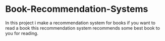 # Book-Recommendation-Systems
In this project i make a recommendation system for books if you want to read a book this recommendation system recommends some best book to you for reading.

